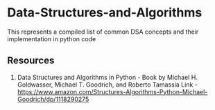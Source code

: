 # Data-Structures-and-Algorithms
This represents a compiled list of common DSA concepts and their implementation in python code

## Resources
1. Data Structures and Algorithms in Python - Book by Michael H. Goldwasser, Michael T. Goodrich, and Roberto Tamassia
Link - https://www.amazon.com/Structures-Algorithms-Python-Michael-Goodrich/dp/1118290275
